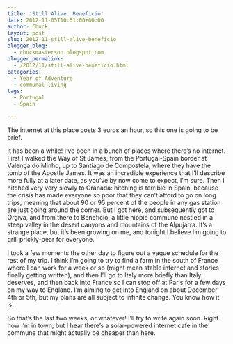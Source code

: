 ```yaml
---
title: 'Still Alive: Beneficio'
date: 2012-11-05T10:51:00+00:00
author: Chuck
layout: post
slug: 2012-11-still-alive-beneficio
blogger_blog:
  - chuckmasterson.blogspot.com
blogger_permalink:
  - /2012/11/still-alive-beneficio.html
categories:
  - Year of Adventure
  - communal living
tags:
  - Portugal
  - Spain

---
```


The internet at this place costs 3 euros an hour, so this one is going to be
brief.

It has been a while! I’ve been in a bunch of places where there’s no internet.
First I walked the Way of St James, from the Portugal-Spain border at Valença
do Minho, up to Santiago de Compostela, where they have the tomb of the Apostle
James. It was an incredible experience that I’ll describe more fully at a later
date, as you’ve by now come to expect, I’m sure. Then I hitched very very
slowly to Granada: hitching is terrible in Spain, because the crisis has made
everyone so poor that they can’t afford to go on long trips, meaning that about
90 or 95 percent of the people in any gas station are just going around the
corner. But I got here, and subsequently got to Órgiva, and from there to
Beneficio, a little hippie commune nestled in a steep valley in the desert
canyons and mountains of the Alpujarra. It’s a strange place, but it’s been
growing on me, and tonight I believe I’m going to grill prickly-pear for
everyone.

I took a few moments the other day to figure out a vague schedule for the rest
of my trip. I think I’m going to try to find a farm in the south of France
where I can work for a week or so (might mean stable internet and stories
finally getting written), and then I’ll go to Italy more briefly than Italy
deserves, and then back into France so I can stop off at Paris for a few days
on my way to England. I’m aiming to get into England on about December 4th or
5th, but my plans are all subject to infinite change. You know how it is.

So that’s the last two weeks, or whatever! I’ll try to write again soon. Right
now I’m in town, but I hear there’s a solar-powered internet cafe in the
commune that might actually be cheaper than here.
